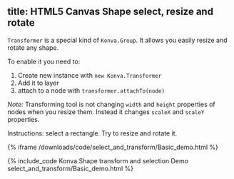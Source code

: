 title: HTML5 Canvas Shape select, resize and rotate
---

`Transformer` is a special kind of `Konva.Group`. It allows you easily resize and rotate any shape.

To enable it you need to:

1. Create new instance with `new Konva.Transformer`
2. Add it to layer
3. attach to a node with `transformer.attachTo(node)`


*Note:* Transforming tool is not changing `width` and `height` properties of nodes when you resize them. Instead it changes `scaleX` and `scaleY` properties.

Instructions: select a rectangle. Try to resize and rotate it.

{% iframe /downloads/code/select_and_transform/Basic_demo.html %}

{% include_code Konva Shape transform and selection Demo select_and_transform/Basic_demo.html %}